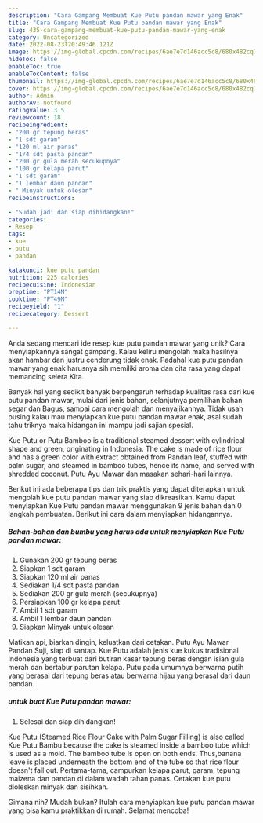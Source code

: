 ```yaml
---
description: "Cara Gampang Membuat Kue Putu pandan mawar yang Enak"
title: "Cara Gampang Membuat Kue Putu pandan mawar yang Enak"
slug: 435-cara-gampang-membuat-kue-putu-pandan-mawar-yang-enak
category: Uncategorized
date: 2022-08-23T20:49:46.121Z
image: https://img-global.cpcdn.com/recipes/6ae7e7d146acc5c8/680x482cq70/kue-putu-pandan-mawar-foto-resep-utama.jpg
hideToc: false
enableToc: true
enableTocContent: false
thumbnail: https://img-global.cpcdn.com/recipes/6ae7e7d146acc5c8/680x482cq70/kue-putu-pandan-mawar-foto-resep-utama.jpg
cover: https://img-global.cpcdn.com/recipes/6ae7e7d146acc5c8/680x482cq70/kue-putu-pandan-mawar-foto-resep-utama.jpg
author: Admin
authorAv: notfound
ratingvalue: 3.5
reviewcount: 18
recipeingredient:
- "200 gr tepung beras"
- "1 sdt garam"
- "120 ml air panas"
- "1/4 sdt pasta pandan"
- "200 gr gula merah secukupnya"
- "100 gr kelapa parut"
- "1 sdt garam"
- "1 lembar daun pandan"
- " Minyak untuk olesan"
recipeinstructions:

- "Sudah jadi dan siap dihidangkan!"
categories:
- Resep
tags:
- kue
- putu
- pandan

katakunci: kue putu pandan 
nutrition: 225 calories
recipecuisine: Indonesian
preptime: "PT14M"
cooktime: "PT49M"
recipeyield: "1"
recipecategory: Dessert

---
```





Anda sedang mencari ide resep kue putu pandan mawar yang unik? Cara menyiapkannya sangat gampang. Kalau keliru mengolah maka hasilnya akan hambar dan justru cenderung tidak enak. Padahal kue putu pandan mawar yang enak harusnya sih memiliki aroma dan cita rasa yang dapat memancing selera Kita.





Banyak hal yang sedikit banyak berpengaruh terhadap kualitas rasa dari kue putu pandan mawar, mulai dari jenis bahan, selanjutnya pemilihan bahan segar dan Bagus, sampai cara mengolah dan menyajikannya. Tidak usah pusing kalau mau menyiapkan kue putu pandan mawar enak,      asal sudah tahu triknya maka hidangan ini mampu jadi sajian spesial.














Kue Putu or Putu Bamboo is a traditional steamed dessert with cylindrical shape and green, originating in Indonesia. The cake is made of rice flour and has a green color with extract obtained from Pandan leaf, stuffed with palm sugar, and steamed in bamboo tubes, hence its name, and served with shredded coconut. Putu Ayu Mawar dan masakan sehari-hari lainnya.






Berikut ini ada beberapa tips dan trik praktis yang dapat diterapkan untuk mengolah kue putu pandan mawar yang siap dikreasikan. Kamu dapat menyiapkan Kue Putu pandan mawar menggunakan 9 jenis bahan dan 0 langkah pembuatan. Berikut ini cara dalam menyiapkan hidangannya.

<!--inarticleads1-->

##### Bahan-bahan dan bumbu yang harus ada untuk menyiapkan Kue Putu pandan mawar:

1. Gunakan 200 gr tepung beras
1. Siapkan 1 sdt garam
1. Siapkan 120 ml air panas
1. Sediakan 1/4 sdt pasta pandan
1. Sediakan 200 gr gula merah (secukupnya)
1. Persiapkan 100 gr kelapa parut
1. Ambil 1 sdt garam
1. Ambil 1 lembar daun pandan
1. Siapkan  Minyak untuk olesan


Matikan api, biarkan dingin, keluatkan dari cetakan. Putu Ayu Mawar Pandan Suji, siap di santap. Kue Putu adalah jenis kue kukus tradisional Indonesia yang terbuat dari butiran kasar tepung beras dengan isian gula merah dan bertabur parutan kelapa. Putu pada umumnya berwarna putih yang berasal dari tepung beras atau berwarna hijau yang berasal dari daun pandan. 

<!--inarticleads2-->

#####  untuk buat Kue Putu pandan mawar:


1. Selesai dan siap dihidangkan!

Kue Putu (Steamed Rice Flour Cake with Palm Sugar Filling) is also called Kue Putu Bambu because the cake is steamed inside a bamboo tube which is used as a mold. The bamboo tube is open on both ends. Thus,banana leave is placed underneath the bottom end of the tube so that rice flour doesn&#39;t fall out. Pertama-tama, campurkan kelapa parut, garam, tepung maizena dan pandan di dalam wadah tahan panas. Cetakan kue putu dioleskan minyak dan sisihkan. 

Gimana nih? Mudah bukan? Itulah cara menyiapkan kue putu pandan mawar yang bisa kamu praktikkan di rumah. Selamat mencoba!
